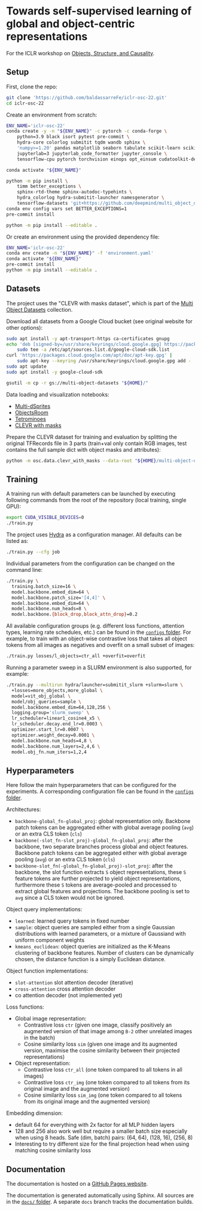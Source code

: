 # Towards self-supervised learning of global and object-centric representations

For the ICLR workshop on [Objects, Structure, and Causality](https://objects-structure-causality.github.io/).

## Setup

First, clone the repo:
```bash
git clone 'https://github.com/baldassarreFe/iclr-osc-22.git'
cd iclr-osc-22
```

Create an environment from scratch:
```bash
ENV_NAME='iclr-osc-22'
conda create -y -n "${ENV_NAME}" -c pytorch -c conda-forge \
    python=3.9 black isort pytest pre-commit \
    hydra-core colorlog submitit tqdm wandb sphinx \
    'numpy>=1.20' pandas matplotlib seaborn tabulate scikit-learn scikit-image \
    jupyterlab=3 jupyterlab_code_formatter jupyter_console \
    tensorflow-cpu pytorch torchvision einops opt_einsum cudatoolkit-dev cudnn

conda activate "${ENV_NAME}"

python -m pip install \
    timm better_exceptions \
    sphinx-rtd-theme sphinx-autodoc-typehints \
    hydra_colorlog hydra-submitit-launcher namesgenerator \
    tensorflow-datasets 'git+https://github.com/deepmind/multi_object_datasets'
conda env config vars set BETTER_EXCEPTIONS=1
pre-commit install

python -m pip install --editable .
```

Or create an environment using the provided dependency file:
```bash
ENV_NAME='iclr-osc-22'
conda env create -n "${ENV_NAME}" -f 'environment.yaml'
conda activate "${ENV_NAME}"
pre-commit install
python -m pip install --editable .
```

## Datasets

The project uses the "CLEVR with masks dataset", which is part of the
[Multi Object Datasets](https://github.com/deepmind/multi_object_datasets) collection.

Download all datasets from a Google Cloud bucket (see original website for other options):
```bash
sudo apt install -y apt-transport-https ca-certificates gnupg
echo 'deb [signed-by=/usr/share/keyrings/cloud.google.gpg] https://packages.cloud.google.com/apt cloud-sdk main' |
    sudo tee -a /etc/apt/sources.list.d/google-cloud-sdk.list
curl 'https://packages.cloud.google.com/apt/doc/apt-key.gpg' |
    sudo apt-key --keyring /usr/share/keyrings/cloud.google.gpg add -
sudo apt update
sudo apt install -y google-cloud-sdk

gsutil -m cp -r gs://multi-object-datasets "${HOME}/"
```

Data loading and visualization notebooks:
- [Multi-dSprites](notebooks/datasets/MultidSprites.ipynb)
- [ObjectsRoom](notebooks/datasets/ObjectsRoom.ipynb)
- [Tetrominoes](notebooks/datasets/Tetrominoes.ipynb)
- [CLEVR with masks](notebooks/datasets/ClevrWithMasks.ipynb)

Prepare the CLEVR dataset for training and evaluation by splitting the original
TFRecords file in 3 parts (train+val only contain RGB images, test contains
the full sample dict with object masks and attributes):
```bash
python -m osc.data.clevr_with_masks --data-root "${HOME}/multi-object-datasets"
```

## Training

A training run with default parameters can be launched by executing following commands
from the root of the repository (local training, single GPU):
```bash
export CUDA_VISIBLE_DEVICES=0
./train.py
```

The project uses [Hydra](https://hydra.cc/) as a configuration manager. All defaults
can be listed as:
```bash
./train.py --cfg job
```

Individual parameters from the configuration can be changed on the command line:
```bash
./train.py \
  training.batch_size=16 \
  model.backbone.embed_dim=64 \
  model.backbone.patch_size='[4,4]' \
  model.backbone.embed_dim=64 \
  model.backbone.num_heads=8 \
  model.backbone.{block_drop,block_attn_drop}=0.2
```

All available configuration groups (e.g. different loss functions, attention types,
learning rate schedules, etc.) can be found in the [`configs` folder](./configs).
For example, to train with an object-wise contrastive loss that takes all object
tokens from all images as negatives and overfit on a small subset of images:
```bash
./train.py losses/l_objects=ctr_all +overfit=overfit
```

Running a parameter sweep in a SLURM environment is also supported, for example:
```bash
./train.py --multirun hydra/launcher=submitit_slurm +slurm=slurm \
  +losses=more_objects,more_global \
  model=vit_obj_global \
  model/obj_queries=sample \
  model.backbone.embed_dim=64,128,256 \
  logging.group='slurm_sweep' \
  lr_scheduler=linear1_cosine4_x5 \
  lr_scheduler.decay.end_lr=0.0003 \
  optimizer.start_lr=0.0007 \
  optimizer.weight_decay=0.0001 \
  model.backbone.num_heads=4,8 \
  model.backbone.num_layers=2,4,6 \
  model.obj_fn.num_iters=1,2,4
```

## Hyperparameters

Here follow the main hyperparameters that can be configured for the experiments.
A corresponding configuration file can be found  in the [`configs` folder](./configs).

Architectures:
- `backbone-global_fn-global_proj`:
  global representation only.
  Backbone patch tokens can be aggregated either with global average pooling (`avg`)
  or an extra CLS token (`cls`)
- `backbone(-slot_fn-slot_proj)-global_fn-global_proj`:
  after the backbone, two separate branches process global and object features.
  Backbone patch tokens can be aggregated either with global average pooling (`avg`)
  or an extra CLS token (`cls`)
- `backbone-slot_fn(-global_fn-global_proj)-slot_proj`:
  after the backbone, the slot function extracts `S` object representations,
  these `S` feature tokens are further projected to yield object representations,
  furthermore these `S` tokens are average-pooled and processed to extract global
  features and projections.
  The backbone pooling is set to `avg` since a CLS token would not be ignored.

Object query implementations:
- `learned`: learned query tokens in fixed number
- `sample`: object queries are sampled either from a single Gaussian distributions
  with learned parameters, or a mixture of Gaussiand with uniform component weights
- `kmeans_euclidean`: object queries are initialized as the K-Means clustering of
  backbone features. Number of clusters can be dynamically chosen, the distance function
  is a simply Euclidean distance.

Object function implementations:
- `slot-attention` slot attention decoder (iterative)
- `cross-attention` cross attention decoder
- co attention decoder (not implemented yet)

Loss functions:
- Global image representation:
  - Contrastive loss `ctr`
    (given one image, classify positively an augmented version of that image
    among `B-2` other unrelated images in the batch)
  - Cosine similarity loss `sim`
    (given one image and its augmented version, maximise the cosine similarity
    between their projected representations)
- Object representation:
  - Contrastive loss `ctr_all`
    (one token compared to all tokens in all images)
  - Contrastive loss `ctr_img`
    (one token compared to all tokens from its original image and the augmented version)
  - Cosine similarity loss `sim_img`
    (one token compared to all tokens from its original image and the augmented version)

Embedding dimension:
- default 64 for everything with 2x factor for all MLP hidden layers
- 128 and 256 also work well but require a smaller batch size especially
  when using 8 heads. Safe (dim, batch) pairs: (64, 64), (128, 16), (256, 8)
- Interesting to try different size for the final projection head when using
  matching cosine similarity loss

## Documentation

The documentation is hosted on a
[GitHub Pages website](https://baldassarrefe.github.io/iclr-osc-22/).

The documentation is generated automatically using Sphinx. All sources are in the
[`docs/` folder](./docs). A separate `docs` branch tracks the documentation builds.
